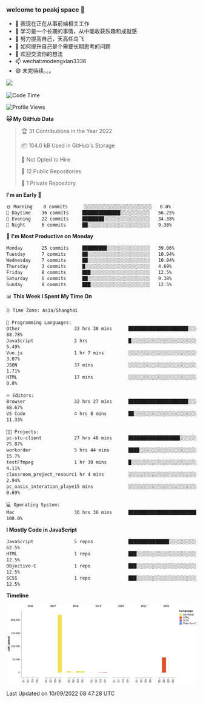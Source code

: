 ### welcome to peakj space 👋



- 🔭 我现在正在从事前端相关工作
- 🌱 学习是一个长期的事情，从中能收获乐趣和成就感
- 👯 努力提高自己，天高任鸟飞
- 🤔 如何提升自己是个需要长期思考的问题
- 💬 欢迎交流你的想法
- 📫 wechat:modengxian3336
- 😄 未完待续。。。

![](https://s2.ax1x.com/2019/06/28/ZKxc4J.jpg)

<!--START_SECTION:waka-->
![Code Time](http://img.shields.io/badge/Code%20Time-1%2C680%20hrs%204%20mins-blue)

![Profile Views](http://img.shields.io/badge/Profile%20Views-0-blue)

**🐱 My GitHub Data** 

> 🏆 31 Contributions in the Year 2022
 > 
> 📦 104.0 kB Used in GitHub's Storage 
 > 
> 🚫 Not Opted to Hire
 > 
> 📜 12 Public Repositories 
 > 
> 🔑 1 Private Repository 
 > 
**I'm an Early 🐤** 

```text
🌞 Morning    0 commits      ░░░░░░░░░░░░░░░░░░░░░░░░░   0.0% 
🌆 Daytime    36 commits     ██████████████░░░░░░░░░░░   56.25% 
🌃 Evening    22 commits     ████████░░░░░░░░░░░░░░░░░   34.38% 
🌙 Night      6 commits      ██░░░░░░░░░░░░░░░░░░░░░░░   9.38%

```
📅 **I'm Most Productive on Monday** 

```text
Monday       25 commits     █████████░░░░░░░░░░░░░░░░   39.06% 
Tuesday      7 commits      ██░░░░░░░░░░░░░░░░░░░░░░░   10.94% 
Wednesday    7 commits      ██░░░░░░░░░░░░░░░░░░░░░░░   10.94% 
Thursday     3 commits      █░░░░░░░░░░░░░░░░░░░░░░░░   4.69% 
Friday       8 commits      ███░░░░░░░░░░░░░░░░░░░░░░   12.5% 
Saturday     6 commits      ██░░░░░░░░░░░░░░░░░░░░░░░   9.38% 
Sunday       8 commits      ███░░░░░░░░░░░░░░░░░░░░░░   12.5%

```


📊 **This Week I Spent My Time On** 

```text
⌚︎ Time Zone: Asia/Shanghai

💬 Programming Languages: 
Other                    32 hrs 30 mins      ██████████████████████░░░   88.78% 
JavaScript               2 hrs               █░░░░░░░░░░░░░░░░░░░░░░░░   5.49% 
Vue.js                   1 hr 7 mins         ░░░░░░░░░░░░░░░░░░░░░░░░░   3.07% 
JSON                     37 mins             ░░░░░░░░░░░░░░░░░░░░░░░░░   1.71% 
HTML                     17 mins             ░░░░░░░░░░░░░░░░░░░░░░░░░   0.8%

🔥 Editors: 
Browser                  32 hrs 27 mins      ██████████████████████░░░   88.67% 
VS Code                  4 hrs 8 mins        ██░░░░░░░░░░░░░░░░░░░░░░░   11.33%

🐱‍💻 Projects: 
pc-stu-client            27 hrs 46 mins      ███████████████████░░░░░░   75.87% 
workorder                5 hrs 44 mins       ████░░░░░░░░░░░░░░░░░░░░░   15.7% 
testFfmpeg               1 hr 30 mins        █░░░░░░░░░░░░░░░░░░░░░░░░   4.11% 
classroom_project_resourc1 hr 4 mins         ░░░░░░░░░░░░░░░░░░░░░░░░░   2.94% 
pc_oasis_interation_playe15 mins             ░░░░░░░░░░░░░░░░░░░░░░░░░   0.69%

💻 Operating System: 
Mac                      36 hrs 36 mins      █████████████████████████   100.0%

```

**I Mostly Code in JavaScript** 

```text
JavaScript               5 repos             ███████████████░░░░░░░░░░   62.5% 
HTML                     1 repo              ███░░░░░░░░░░░░░░░░░░░░░░   12.5% 
Objective-C              1 repo              ███░░░░░░░░░░░░░░░░░░░░░░   12.5% 
SCSS                     1 repo              ███░░░░░░░░░░░░░░░░░░░░░░   12.5%

```


**Timeline**

![Chart not found](https://raw.githubusercontent.com/PeakJ/PeakJ/master/charts/bar_graph.png) 


 Last Updated on 10/09/2022 08:47:28 UTC
<!--END_SECTION:waka-->
